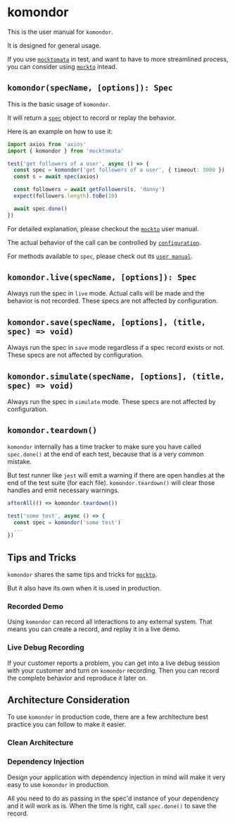# komondor

This is the user manual for `komondor`.

It is designed for general usage.

If you use [`mocktomata`](https://github.com/mocktomata/mocktomata) in test,
and want to have to more streamlined process,
you can consider using [`mockto`](./mockto.md) intead.

## `komondor(specName, [options]): Spec`

This is the basic usage of `komondor`.

It will return a [`spec`](./spec.md) object to record or replay the behavior.

Here is an example on how to use it:

```ts
import axios from 'axios'
import { komondor } from 'mocktomata'

test('get followers of a user', async () => {
  const spec = komondor('get followers of a user', { timeout: 3000 })
  const s = await spec(axios)

  const followers = await getFollowers(s, 'danny')
  expect(followers.length).toBe(10)

  await spec.done()
})
```

For detailed explanation, please checkout the [`mockto`](./mockto.md) user manual.

The actual behavior of the call can be controlled by [`configuration`](./configuration.md).

For methods available to `spec`, please check out its [`user manual`](./spec.md).

## `komondor.live(specName, [options]): Spec`

Always run the spec in `live` mode.
Actual calls will be made and the behavior is not recorded.
These specs are not affected by configuration.

## `komondor.save(specName, [options], (title, spec) => void)`

Always run the spec in `save` mode regardless if a spec record exists or not.
These specs are not affected by configuration.

## `komondor.simulate(specName, [options], (title, spec) => void)`

Always run the spec in `simulate` mode.
These specs are not affected by configuration.

## `komondor.teardown()`

`komondor` internally has a time tracker to make sure you have called `spec.done()` at the end of each test,
because that is a very common mistake.

But test runner like `jest` will emit a warning if there are open handles at the end of the test suite (for each file).
`komondor.teardown()` will clear those handles and emit necessary warnings.

```ts
afterAll(() => komondor.teardown())

test('some test', async () => {
  const spec = komondor('some test')
  ...
})
```

## Tips and Tricks

`komondor` shares the same tips and tricks for [`mockto`](./mockto.md#tips-and-tricks).

But it also have its own when it is used in production.

### Recorded Demo

Using `komondor` can record all interactions to any external system.
That means you can create a record, and replay it in a live demo.

### Live Debug Recording

If your customer reports a problem,
you can get into a live debug session with your customer and turn on `komondor` recording.
Then you can record the complete behavior and reproduce it later on.

## Architecture Consideration

To use `komondor` in production code,
there are a few architecture best practice you can follow to make it easier.

### Clean Architecture

### Dependency Injection

Design your application with dependency injection in mind will make it very easy to use `komondor` in production.

All you need to do as passing in the spec'd instance of your dependency and it will work as is.
When the time is right, call `spec.done()` to save the record.
